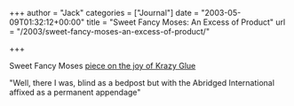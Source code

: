 +++
author = "Jack"
categories = ["Journal"]
date = "2003-05-09T01:32:12+00:00"
title = "Sweet Fancy Moses: An Excess of Product"
url = "/2003/sweet-fancy-moses-an-excess-of-product/"

+++

Sweet Fancy Moses [piece on the joy of Krazy Glue][1]

"Well, there I was, blind as a bedpost but with the Abridged International affixed as a permanent appendage"

 [1]: http://www.sweetfancymoses.com/amati_excess.htm